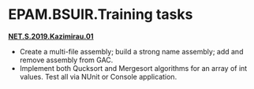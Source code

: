 # EPAM.BSUIR.Training tasks
**[NET.S.2019.Kazimirau.01](https://github.com/RyokoAzuno/EPAM.BSUIR.Training/tree/master/NET.S.2019.Kazimirau.01)**
- Create a multi-file assembly; build a strong name assembly; add and remove assembly from GAC.
- Implement both Qucksort and Mergesort algorithms for an array of int values. Test all via NUnit or Console application.

